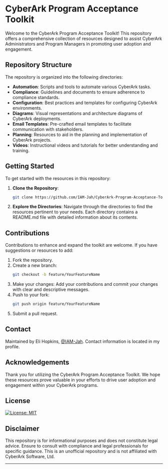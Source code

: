 # CyberArk Program Acceptance Toolkit

Welcome to the CyberArk Program Acceptance Toolkit! This repository offers a comprehensive collection of resources designed to assist CyberArk Administrators and Program Managers in promoting user adoption and engagement.

## Repository Structure

The repository is organized into the following directories:

- **Automation**: Scripts and tools to automate various CyberArk tasks.
- **Compliance**: Guidelines and documents to ensure adherence to compliance standards.
- **Configuration**: Best practices and templates for configuring CyberArk environments.
- **Diagrams**: Visual representations and architecture diagrams of CyberArk deployments.
- **Email Templates**: Pre-crafted email templates to facilitate communication with stakeholders.
- **Planning**: Resources to aid in the planning and implementation of CyberArk projects.
- **Videos**: Instructional videos and tutorials for better understanding and training.

## Getting Started

To get started with the resources in this repository:

1. **Clone the Repository**:
   ```bash
   git clone https://github.com/IAM-Jah/CyberArk-Program-Acceptance-Toolkit.git

2. **Explore the Directories**: Navigate through the directories to find the resources pertinent to your needs. Each directory contains a README.md file with detailed information about its contents.

## Contributions

Contributions to enhance and expand the toolkit are welcome. If you have suggestions or resources to add:

1. Fork the repository.
2. Create a new branch:
   ```bash
   git checkout -b feature/YourFeatureName
3. Make your changes: Add your contributions and commit your changes with clear and descriptive messages.
4. Push to your fork:
   ```bash
   git push origin feature/YourFeatureName
5. Submit a pull request.

## Contact

Maintained by Eli Hopkins, [@IAM-Jah](https://github.com/IAM-Jah). Contact information is located in my profile.

## Acknowledgements

Thank you for utilizing the CyberArk Program Acceptance Toolkit. We hope these resources prove valuable in your efforts to drive user adoption and engagement within your CyberArk programs.

## License

[![License: MIT](https://img.shields.io/badge/License-MIT-yellow.svg)](https://opensource.org/licenses/MIT)

## Disclaimer

This repository is for informational purposes and does not constitute legal advice. Ensure to consult with compliance and legal professionals for specific guidance. This is an unofficial repository and is not affiliated with CyberArk Software, Ltd.

---

